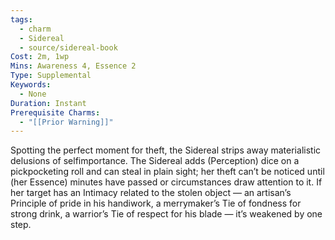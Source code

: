 ```yaml
---
tags:
  - charm
  - Sidereal
  - source/sidereal-book
Cost: 2m, 1wp
Mins: Awareness 4, Essence 2
Type: Supplemental
Keywords:
  - None
Duration: Instant
Prerequisite Charms:
  - "[[Prior Warning]]"
---
```

Spotting the perfect moment for theft, the Sidereal strips away materialistic delusions of selfimportance. The Sidereal adds (Perception) dice on a pickpocketing roll and can steal in plain sight; her theft can’t be noticed until (her Essence) minutes have passed or circumstances draw attention to it. If her target has an Intimacy related to the stolen object — an artisan’s Principle of pride in his handiwork, a merrymaker’s Tie of fondness for strong drink, a warrior’s Tie of respect for his blade — it’s weakened by one step.